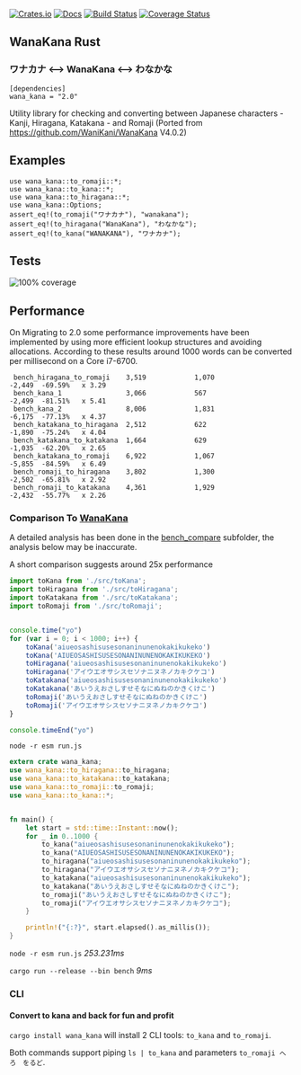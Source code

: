  [![Crates.io](https://img.shields.io/crates/v/wana_kana.svg)](https://crates.io/crates/wana_kana)
 [![Docs](https://docs.rs/wana_kana/badge.svg)](https://docs.rs/crate/wana_kana/)
 [![Build Status](https://travis-ci.org/PSeitz/wana_kana_rust.svg?branch=master)](https://travis-ci.org/PSeitz/wana_kana_rust)
 [![Coverage Status](https://coveralls.io/repos/github/PSeitz/wana_kana_rust/badge.svg?branch=master)](https://coveralls.io/github/PSeitz/wana_kana_rust?branch=master)

 ## WanaKana Rust
 ### ワナカナ <--> WanaKana <--> わなかな
```toml,ignore
[dependencies]
wana_kana = "2.0"
```


 Utility library for checking and converting between Japanese characters - Kanji, Hiragana, Katakana - and Romaji (Ported from https://github.com/WaniKani/WanaKana V4.0.2)
 ## Examples
 ```
 use wana_kana::to_romaji::*;
 use wana_kana::to_kana::*;
 use wana_kana::to_hiragana::*;
 use wana_kana::Options;
 assert_eq!(to_romaji("ワナカナ"), "wanakana");
 assert_eq!(to_hiragana("WanaKana"), "わなかな");
 assert_eq!(to_kana("WANAKANA"), "ワナカナ");
 ```

## Tests

![100% coverage](https://raw.githubusercontent.com/PSeitz/wana_kana_rust/master/coverage_good.png)

## Performance
On Migrating to 2.0 some performance improvements have been implemented by using more efficient lookup structures and avoiding allocations. 
According to these results around 1000 words can be converted per millisecond on a Core i7-6700.

```
 bench_hiragana_to_romaji    3,519            1,070              -2,449  -69.59%   x 3.29
 bench_kana_1                3,066            567                -2,499  -81.51%   x 5.41
 bench_kana_2                8,006            1,831              -6,175  -77.13%   x 4.37
 bench_katakana_to_hiragana  2,512            622                -1,890  -75.24%   x 4.04
 bench_katakana_to_katakana  1,664            629                -1,035  -62.20%   x 2.65
 bench_katakana_to_romaji    6,922            1,067              -5,855  -84.59%   x 6.49
 bench_romaji_to_hiragana    3,802            1,300              -2,502  -65.81%   x 2.92
 bench_romaji_to_katakana    4,361            1,929              -2,432  -55.77%   x 2.26
```

### Comparison To [WanaKana](https://github.com/WaniKani/WanaKana)

A detailed analysis has been done in the [bench_compare](bench_compare/README.md) subfolder, the analysis below may be inaccurate.

A short comparison suggests around 25x performance

```javascript
import toKana from './src/toKana';
import toHiragana from './src/toHiragana';
import toKatakana from './src/toKatakana';
import toRomaji from './src/toRomaji';


console.time("yo")
for (var i = 0; i < 1000; i++) {
    toKana('aiueosashisusesonaninunenokakikukeko')
    toKana('AIUEOSASHISUSESONANINUNENOKAKIKUKEKO')
    toHiragana('aiueosashisusesonaninunenokakikukeko')
    toHiragana('アイウエオサシスセソナニヌネノカキクケコ')
    toKatakana('aiueosashisusesonaninunenokakikukeko')
    toKatakana('あいうえおさしすせそなにぬねのかきくけこ')
    toRomaji('あいうえおさしすせそなにぬねのかきくけこ')
    toRomaji('アイウエオサシスセソナニヌネノカキクケコ')
}

console.timeEnd("yo")
```
`node -r esm run.js`

```rust
extern crate wana_kana;
use wana_kana::to_hiragana::to_hiragana;
use wana_kana::to_katakana::to_katakana;
use wana_kana::to_romaji::to_romaji;
use wana_kana::to_kana::*;


fn main() {
    let start = std::time::Instant::now();
    for _ in 0..1000 {
        to_kana("aiueosashisusesonaninunenokakikukeko");
        to_kana("AIUEOSASHISUSESONANINUNENOKAKIKUKEKO");
        to_hiragana("aiueosashisusesonaninunenokakikukeko");
        to_hiragana("アイウエオサシスセソナニヌネノカキクケコ");
        to_katakana("aiueosashisusesonaninunenokakikukeko");
        to_katakana("あいうえおさしすせそなにぬねのかきくけこ");
        to_romaji("あいうえおさしすせそなにぬねのかきくけこ");
        to_romaji("アイウエオサシスセソナニヌネノカキクケコ");
    }

    println!("{:?}", start.elapsed().as_millis());
}

```

`node -r esm run.js`  *253.231ms*

`cargo run --release --bin bench`  *9ms*


### CLI
#### Convert to kana and back for fun and profit
`cargo install wana_kana` will install 2 CLI tools: `to_kana` and `to_romaji`.

Both commands support piping `ls | to_kana` and parameters `to_romaji へろ　をるど`.
